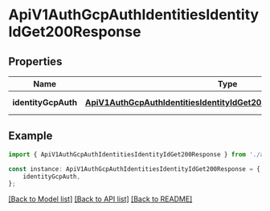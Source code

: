 # ApiV1AuthGcpAuthIdentitiesIdentityIdGet200Response


## Properties

Name | Type | Description | Notes
------------ | ------------- | ------------- | -------------
**identityGcpAuth** | [**ApiV1AuthGcpAuthIdentitiesIdentityIdGet200ResponseIdentityGcpAuth**](ApiV1AuthGcpAuthIdentitiesIdentityIdGet200ResponseIdentityGcpAuth.md) |  | [default to undefined]

## Example

```typescript
import { ApiV1AuthGcpAuthIdentitiesIdentityIdGet200Response } from './api';

const instance: ApiV1AuthGcpAuthIdentitiesIdentityIdGet200Response = {
    identityGcpAuth,
};
```

[[Back to Model list]](../README.md#documentation-for-models) [[Back to API list]](../README.md#documentation-for-api-endpoints) [[Back to README]](../README.md)
